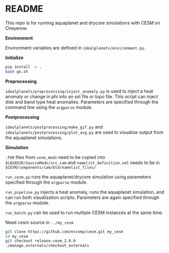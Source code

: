 # README #

This repo is for running aquaplanet and drycore simulations with CESM on Cheyenne.

**Environment**

Environment variables are defined in `idealplanets/environment.py`.

**Initialize**

```bash
pip install -e .
bash go.sh
```

**Preprocessing**

`idealplanets/preprocessing/inject_anomaly.py` is used to inject a heat anomaly or change in phi into an sst file or topo file. This script can inject disk and band type heat anomalies. Parameters are specified through the command line using the `argparse` module.

**Postprocessing**

`idealplanets/postprocessing/make_gif.py` and `idealplanets/postprocessing/plot_avg.py` are used to visualize output from the aquaplanet simulations.

**Simulation**

`.F90` files from `cesm_mods` need to be copied into `$CASEDIR/SourceMods/src.cam` and `namelist_definition.xml` needs to be in `$CESM/components/cam/bld/namelist_files/`

`run_cesm.py` runs the aquaplanet/drycore simulation using parameters specified through the `argparse` module.

`run_pipeline.py` injects a heat anomaly, runs the aquaplanet simulation, and can run both visualization scripts. Parameters are again specified through the `argparse` module. 

`run_batch.py` can be used to run multiple CESM instances at the same time.

Need cesm source in `../my_cesm`
```bash
git clone https://github.com/escomp/cesm.git my_cesm
cd my_cesm
git checkout release-cesm_2.0.0
./manage_externals/checkout_externals
```
